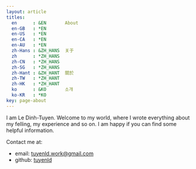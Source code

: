 ```yaml
---
layout: article
titles:
  en      : &EN       About
  en-GB   : *EN
  en-US   : *EN
  en-CA   : *EN
  en-AU   : *EN
  zh-Hans : &ZH_HANS  关于
  zh      : *ZH_HANS
  zh-CN   : *ZH_HANS
  zh-SG   : *ZH_HANS
  zh-Hant : &ZH_HANT  關於
  zh-TW   : *ZH_HANT
  zh-HK   : *ZH_HANT
  ko      : &KO       소개
  ko-KR   : *KO
key: page-about
---
```


<!-- ![TeXt Theme](https://raw.githubusercontent.com/kitian616/jekyll-TeXt-theme/master/screenshots/TeXt-home.jpg) -->

I am Le Dinh-Tuyen. Welcome to my world, where I wrote everything about my felling, my experience and so on. I am happy if you can find some helpful information.


Contact me at:
- email: <tuyenld.work@gmail.com>
- github: [tuyenld](https://github.com/tuyenld)